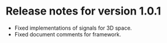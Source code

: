 # Release notes for version 1.0.1

- Fixed implementations of signals for 3D space.
- Fixed document comments for framework.
